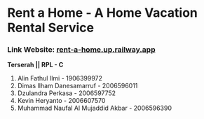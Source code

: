 <!-- ## Django Template -->
<!-- [![Deploy on Railway](https://railway.app/button.svg)](https://railway.app/new/template/GB6Eki?referralCode=U5zXSw) -->

# **Rent a Home - A Home Vacation Rental Service**
### Link Website: [rent-a-home.up.railway.app](rent-a-home.up.railway.app)

**Terserah || RPL - C**
1. Alin Fathul Ilmi - 1906399972
2. Dimas Ilham Danesamarruf - 2006596011
3. Dzulandra Perkasa - 2006597752
4. Kevin Heryanto - 2006607570
5. Muhammad Naufal Al Mujaddid Akbar - 2006596390